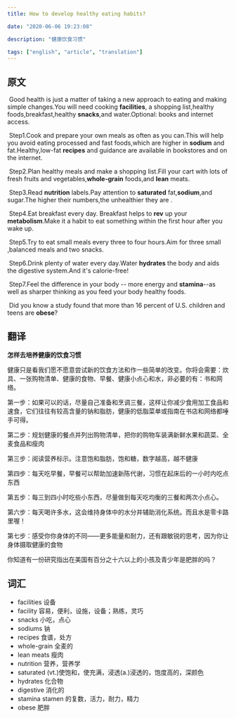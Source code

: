 ```yaml
---
title: How to develop healthy eating habits?

date: "2020-06-06 19:23:08"

description: "健康饮食习惯"

tags: ["english", "article", "translation"]
---
```


## 原文

​ Good health is just a matter of taking a new approach to eating and making simple changes.You will need cooking **facilities**, a shopping list,healthy foods,breakfast,healthy **snacks**,and water.Optional: books and internet access.

​ Step1.Cook and prepare your own meals as often as you can.This will help you avoid eating processed and fast foods,which are higher in **sodium** and fat.Healthy,low-fat **recipes** and guidance are available in bookstores and on the internet.

​ Step2.Plan healthy meals and make a shopping list.Fill your cart with lots of fresh fruits and vegetables,**whole-grain** foods,and **lean** meats.

​ Step3.Read **nutrition** labels.Pay attention to **saturated** fat,**sodium**,and sugar.The higher their numbers,the unhealthier they are .

​ Step4.Eat breakfast every day. Breakfast helps to **rev** up your **metabolism**.Make it a habit to eat something within the first hour after you wake up.

​ Step5.Try to eat small meals every three to four hours.Aim for three small ,balanced meals and two snacks.

​ Step6.Drink plenty of water every day.Water **hydrates** the body and aids the digestive system.And it's calorie-free!

​ Step7.Feel the difference in your body -- more energy and **stamina**--as well as sharper thinking as you feed your body healthy foods.

​ Did you know a study found that more than 16 percent of U.S. children and teens are **obese**?

## 翻译

**怎样去培养健康的饮食习惯**

健康只是看我们愿不愿意尝试新的饮食方法和作一些简单的改变。你将会需要：炊具、一张购物清单、健康的食物、早餐、健康小点心和水，非必要的有：书和网络。

第一步：如果可以的话，尽量自己准备和烹调三餐，这样让你减少食用加工食品和速食，它们往往有较高含量的钠和脂肪，健康的低脂菜单或指南在书店和网络都唾手可得。

第二步：规划健康的餐点并列出购物清单，把你的购物车装满新鲜水果和蔬菜、全麦食品和瘦肉

第三步：阅读营养标示。注意饱和脂肪，饱和糖，数字越高，越不健康

第四步：每天吃早餐，早餐可以帮助加速新陈代谢，习惯在起床后的一小时内吃点东西

第五步：每三到四小时吃些小东西，尽量做到每天吃均衡的三餐和两次小点心。

第六步：每天喝许多水，这会维持身体中的水分并辅助消化系统。而且水是零卡路里喔！

第七步：感受你你身体的不同——更多能量和耐力，还有跟敏锐的思考，因为你让身体摄取健康的食物

你知道有一份研究指出在美国有百分之十六以上的小孩及青少年是肥胖的吗？

## 词汇

- facilities 设备
- facility 容易，便利，设施，设备；熟练，灵巧
- snacks 小吃，点心
- sodiums 钠
- recipes 食谱，处方
- whole-grain 全麦的
- lean meats 瘦肉
- nutrition 营养，营养学
- saturated (vt.)使饱和，使充满，浸透(a.)浸透的，饱度高的，深颜色
- hydrates 化合物
- digestive 消化的
- stamina stamen 的复数，活力，耐力，精力
- obese 肥胖
